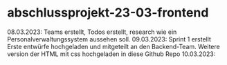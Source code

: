 # abschlussprojekt-23-03-frontend
08.03.2023:
Teams erstellt, Todos erstellt, research wie ein Personalverwaltungssystem aussehen soll.
09.03.2023:
Sprint 1 erstellt
Erste entwürfe hochgeladen und mitgeteilt an den Backend-Team.
Weitere version der HTML mit css hochgeladen in diese Github Repo
10.03.2023:
